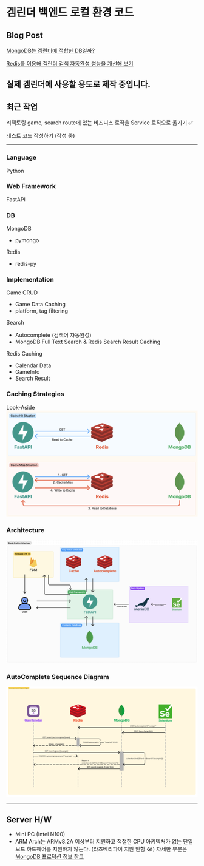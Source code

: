# 겜린더 백엔드 로컬 환경 코드

## Blog Post
[MongoDB는 겜린더에 적합한 DB일까?](https://velog.io/@grit_munhyeok/겜린더-백엔드-문제-인식과-문제-해결을-위한-조사)

[Redis를 이용해 겜린더 검색 자동완성 성능을 개선해 보기](https://velog.io/@grit_munhyeok/겜린더-검색-자동완성-성능을-개선해-보기)

## 실제 겜린더에 사용할 용도로 제작 중입니다.

## 최근 작업
리팩토링 game, search route에 있는 비즈니스 로직을 Service 로직으로 옮기기 ✅

테스트 코드 작성하기 (작성 중)

-----

### Language
Python

### Web Framework
FastAPI

### DB
MongoDB
- pymongo

Redis
- redis-py


### Implementation
Game CRUD
- Game Data Caching
- platform, tag filtering

Search
- Autocomplete (검색어 자동완성)
- MongoDB Full Text Search & Redis Search Result Caching


Redis Caching
- Calendar Data
- GameInfo
- Search Result

### Caching Strategies
Look-Aside
![](/Readme%20Image/Caching%20Strategies.png)

### Architecture
![](/Readme%20Image/Back-End%20Architecture.png)

### AutoComplete Sequence Diagram
![](/Readme%20Image/Autocomplete_Diagram.png)



------

## Server H/W
- Mini PC (Intel N100)
- ARM Arch는 ARMv8.2A 이상부터 지원하고 적절한 CPU 아키텍쳐가 없는 단일 보드 하드웨어를 지원하지 않는다. (라즈베리파이 지원 안함 😭) 자세한 부분은 [MongoDB 프로덕션 정보 참고](https://www.mongodb.com/ko-kr/docs/manual/administration/production-notes/)
